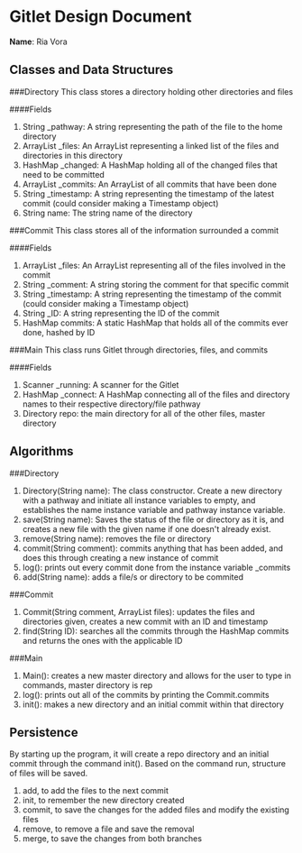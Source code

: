 # Gitlet Design Document

**Name**: Ria Vora

## Classes and Data Structures

###Directory
This class stores a directory holding other directories and files

####Fields
1. String _pathway: A string representing the path of the file to the home directory
2. ArrayList _files: An ArrayList representing a linked list of the files and directories in this directory
3. HashMap _changed: A HashMap holding all of the changed files that need to be committed
4. ArrayList _commits: An ArrayList of all commits that have been done
5. String _timestamp: A string representing the timestamp of the latest commit
(could consider making a Timestamp object)
6. String name: The string name of the directory
    
###Commit
This class stores all of the information surrounded a commit
    
####Fields
1. ArrayList _files: An ArrayList representing all of the files involved in the commit
2. String _comment: A string storing the comment for that specific commit
3. String _timestamp: A string representing the timestamp of the commit
(could consider making a Timestamp object)
4. String _ID: A string representing the ID of the commit
5. HashMap commits: A static HashMap that holds all of the commits ever done, hashed by ID

###Main
This class runs Gitlet through directories, files, and commits

####Fields
1. Scanner _running: A scanner for the Gitlet
2. HashMap _connect: A HashMap connecting all of the files and directory names to their respective directory/file pathway
3. Directory repo: the main directory for all of the other files, master directory

## Algorithms

###Directory
1. Directory(String name): The class constructor. Create a new directory with a pathway and initiate all instance variables to empty, and establishes the name instance variable and pathway instance variable.
2. save(String name): Saves the status of the file or directory as it is, and creates a new file with the given name if one doesn't already exist.
3. remove(String name): removes the file or directory
4. commit(String comment): commits anything that has been added, and does this through creating a new instance of commit
5. log(): prints out every commit done from the instance variable _commits
6. add(String name): adds a file/s or directory to be commited

###Commit
1. Commit(String comment, ArrayList files): updates the files and directories given, creates a new commit with an ID and timestamp
2. find(String ID): searches all the commits through the HashMap commits and returns the ones with the applicable ID

###Main
1. Main(): creates a new master directory and allows for the user to type in commands, master directory is rep
2. log(): prints out all of the commits by printing the Commit.commits
3. init(): makes a new directory and an initial commit within that directory

## Persistence
By starting up the program, it will create a repo directory and an initial commit through the command init(). Based on the command run, structure of files will be saved.
1. add, to add the files to the next commit
2. init, to remember the new directory created
3. commit, to save the changes for the added files and modify the existing files
4. remove, to remove a file and save the removal
5. merge, to save the changes from both branches 
